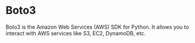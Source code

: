 # Boto3

Boto3 is the Amazon Web Services (AWS) SDK for Python. It allows you to interact with AWS services like S3, EC2, DynamoDB, etc.
